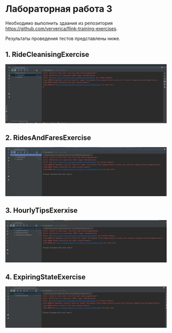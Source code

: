 # Лабораторная работа 3 

Необходимо выполнить здаания из репозитория https://github.com/ververica/flink-training-exercises. 

Результаты проведения тестов представлены ниже. 

## 1. RideCleanisingExercise

![1](https://github.com/vmokook/BigData/blob/main/LR3/Image/1.jpg) 

## 2. RidesAndFaresExercise

![2](https://github.com/vmokook/BigData/blob/main/LR3/Image/2.jpg) 

## 3. HourlyTipsExerxise

![3](https://github.com/vmokook/BigData/blob/main/LR3/Image/3.jpg) 

## 4. ExpiringStateExercise

![4](https://github.com/vmokook/BigData/blob/main/LR3/Image/4.jpg) 
